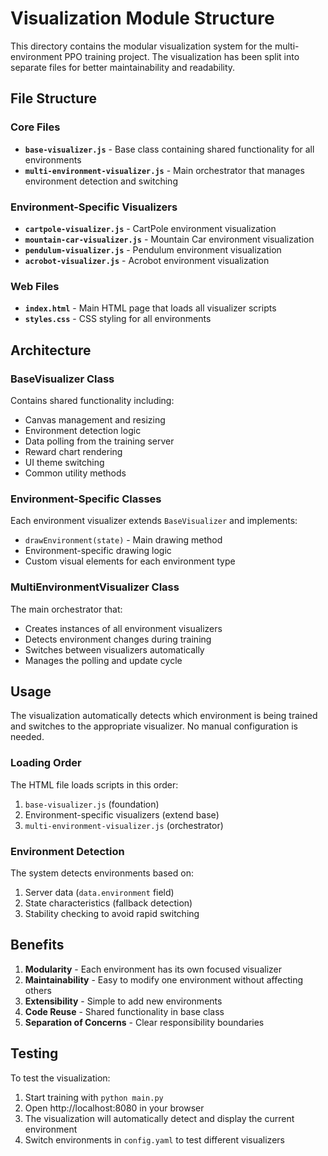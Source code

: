 # Visualization Module Structure

This directory contains the modular visualization system for the multi-environment PPO training project. The visualization has been split into separate files for better maintainability and readability.

## File Structure

### Core Files
- **`base-visualizer.js`** - Base class containing shared functionality for all environments
- **`multi-environment-visualizer.js`** - Main orchestrator that manages environment detection and switching

### Environment-Specific Visualizers
- **`cartpole-visualizer.js`** - CartPole environment visualization
- **`mountain-car-visualizer.js`** - Mountain Car environment visualization  
- **`pendulum-visualizer.js`** - Pendulum environment visualization
- **`acrobot-visualizer.js`** - Acrobot environment visualization

### Web Files
- **`index.html`** - Main HTML page that loads all visualizer scripts
- **`styles.css`** - CSS styling for all environments

## Architecture

### BaseVisualizer Class
Contains shared functionality including:
- Canvas management and resizing
- Environment detection logic
- Data polling from the training server
- Reward chart rendering
- UI theme switching
- Common utility methods

### Environment-Specific Classes
Each environment visualizer extends `BaseVisualizer` and implements:
- `drawEnvironment(state)` - Main drawing method
- Environment-specific drawing logic
- Custom visual elements for each environment type

### MultiEnvironmentVisualizer Class
The main orchestrator that:
- Creates instances of all environment visualizers
- Detects environment changes during training
- Switches between visualizers automatically
- Manages the polling and update cycle

## Usage

The visualization automatically detects which environment is being trained and switches to the appropriate visualizer. No manual configuration is needed.

### Loading Order
The HTML file loads scripts in this order:
1. `base-visualizer.js` (foundation)
2. Environment-specific visualizers (extend base)
3. `multi-environment-visualizer.js` (orchestrator)

### Environment Detection
The system detects environments based on:
1. Server data (`data.environment` field)
2. State characteristics (fallback detection)
3. Stability checking to avoid rapid switching

## Benefits

1. **Modularity** - Each environment has its own focused visualizer
2. **Maintainability** - Easy to modify one environment without affecting others
3. **Extensibility** - Simple to add new environments
4. **Code Reuse** - Shared functionality in base class
5. **Separation of Concerns** - Clear responsibility boundaries

## Testing

To test the visualization:
1. Start training with `python main.py`
2. Open http://localhost:8080 in your browser
3. The visualization will automatically detect and display the current environment
4. Switch environments in `config.yaml` to test different visualizers
